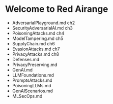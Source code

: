 # Welcome to Red Airange

* AdversarialPlayground.md ch2
* SecurityAdversarialAI.md ch3
* PoisoningAttacks.md ch4
* ModelTampering.md ch5
* SupplyChain.md ch6
* EvasionAttacks.md ch7
* PrivacyAttacks.md ch8
* Defenses.md
* PrivacyPreserving.md
* GenAI.md
* LLMFoundations.md
* PromptsAttacks.md
* PoisoningLLMs.md
* GenAIScenarios.md
* MLSecOps.md



